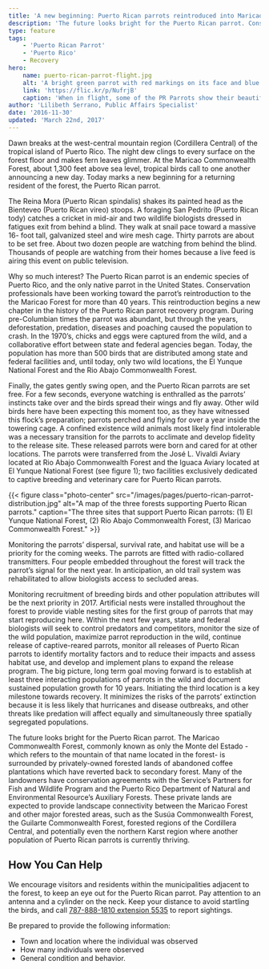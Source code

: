 ```yaml
---
title: 'A new beginning: Puerto Rican parrots reintroduced into Maricao Commonwealth Forest'
description: 'The future looks bright for the Puerto Rican parrot. Conservation professionals have been working toward the parrot’s reintroduction to the the Maricao Forest for more than 40 years.'
type: feature
tags:
    - 'Puerto Rican Parrot'
    - 'Puerto Rico'
    - Recovery
hero:
    name: puerto-rican-parrot-flight.jpg
    alt: 'A bright green parrot with red markings on its face and blue flight feathers.'
    link: 'https://flic.kr/p/NufrjB'
    caption: 'When in flight, some of the PR Parrots show their beautiful blue primary feathers. En español: Algunas cotorras muestran sus bellas plumas primarias azules al volar. Bosque del Estado, Maricao, Puerto Rico. Photo by Jan Paul Zegarra, Biologist, USFWS'
author: 'Lilibeth Serrano, Public Affairs Specialist'
date: '2016-11-30'
updated: 'March 22nd, 2017'
---
```


Dawn breaks at the west-central mountain region (Cordillera Central) of the tropical island of Puerto Rico. The night dew clings to every surface on the forest floor and makes fern leaves glimmer. At the Maricao Commonwealth Forest, about 1,300 feet above sea level, tropical birds call to one another announcing a new day. Today marks a new beginning for a returning resident of the forest, the Puerto Rican parrot.

The Reina Mora (Puerto Rican spindalis) shakes its painted head as the Bienteveo (Puerto Rican vireo) stoops. A foraging San Pedrito (Puerto Rican tody) catches a cricket in mid-air and two wildlife biologists dressed in fatigues exit from behind a blind. They walk at snail pace toward a massive 16- foot tall, galvanized steel and wire mesh cage. Thirty parrots are about to be set free. About two dozen people are watching from behind the blind. Thousands of people are watching from their homes because a live feed is airing this event on public television.

Why so much interest? The Puerto Rican parrot is an endemic species of Puerto Rico, and the only native parrot in the United States.  Conservation professionals have been working toward the parrot’s reintroduction to the the Maricao Forest for more than 40 years.  This reintroduction begins a new chapter in the history of the Puerto Rican parrot recovery program. During pre-Columbian times the parrot was abundant, but through the years, deforestation, predation, diseases and poaching caused the population to crash. In the 1970’s, chicks and eggs were captured from the wild, and a collaborative effort between state and federal agencies began. Today, the population has more than 500 birds that are distributed among state and federal facilities and, until today, only two wild locations, the El Yunque National Forest and the Rio Abajo Commonwealth Forest.

Finally, the gates gently swing open, and the Puerto Rican parrots are set free. For a few seconds, everyone watching is enthralled as the parrots’ instincts take over and the birds spread their wings and fly away. Other wild birds here have been expecting this moment too, as they have witnessed this flock’s preparation; parrots perched and flying for over a year inside the towering cage. A confined existence wild animals most likely find intolerable was a necessary transition for the parrots to acclimate and develop fidelity to the release site. These released parrots were born and cared for at other locations. The parrots were transferred from the José L. Vivaldi Aviary located at Rio Abajo Commonwealth Forest and the Iguaca Aviary located at El Yunque National Forest (see figure 1); two facilities exclusively dedicated to captive breeding and veterinary care for Puerto Rican parrots.


{{< figure class="photo-center" src="/images/pages/puerto-rican-parrot-distribution.jpg" alt="A map of the three forests supporting Puerto Rican parrots." caption="The three sites that support Puerto Rican parrots: (1) El Yunque National Forest, (2)	Rio Abajo Commonwealth Forest, (3)	Maricao Commonwealth Forest." >}}

Monitoring the parrots’ dispersal, survival rate, and habitat use will be a priority for the coming weeks. The parrots are fitted with radio-collared transmitters. Four people embedded throughout the forest will track the parrot’s signal for the next year. In anticipation, an old trail system was rehabilitated to allow biologists access to secluded areas.

Monitoring recruitment of breeding birds and other population attributes will be the next priority in 2017. Artificial nests were installed throughout the forest to provide viable nesting sites for the first group of parrots that may start reproducing here. Within the next few years, state and federal biologists will seek to control predators and competitors, monitor the size of the wild population, maximize parrot reproduction in the wild, continue release of captive-reared parrots, monitor all releases of Puerto Rican parrots to identify mortality factors and to reduce their impacts and assess habitat use, and develop and implement plans to expand the release program. The big picture, long term goal moving forward is to establish at least three interacting populations of parrots in the wild and document sustained population growth for 10 years. Initiating the third location is a key milestone towards recovery. It minimizes the risks of the parrots’ extinction because it is less likely that hurricanes and disease outbreaks, and other threats like predation will affect equally and simultaneously three spatially segregated populations.

The future looks bright for the Puerto Rican parrot. The Maricao Commonwealth Forest, commonly known as only the Monte del Estado -which refers to the mountain of that name located in the forest- is surrounded by privately-owned forested lands of abandoned coffee plantations which have reverted back to secondary forest. Many of the landowners have conservation agreements with the Service’s Partners for Fish and Wildlife Program and the Puerto Rico Department of Natural and Environmental Resource’s Auxiliary Forests. These private lands are expected to provide landscape connectivity between the Maricao Forest and other major forested areas, such as the Susúa Commonwealth Forest, the Guilarte Commonwealth Forest, forested regions of the Cordillera Central, and potentially even the northern Karst region where another population of Puerto Rican parrots is currently thriving.

## How You Can Help

We encourage visitors and residents within the municipalities adjacent to the forest, to keep an eye out for the Puerto Rican parrot. Pay attention to an antenna and a cylinder on the neck. Keep your distance to avoid startling the birds, and call <a href="tel:+17878881810p5535">787-888-1810 extension 5535</a> to report sightings.

Be prepared to provide the following information:

 - Town and location where the individual was observed
 - How many individuals were observed
 - General condition and behavior.
